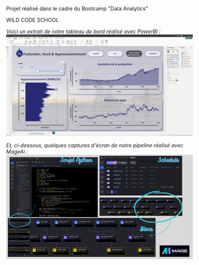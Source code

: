 Projet réalisé dans le cadre du Bootcamp "Data Analytics"

WILD CODE SCHOOL

*Voici un extrait de notre tableau de bord réalisé avec PowerBI :*
![Cliquez ici pour voir une capture d'écran du dashboard](images/powerbi.png)

*Et, ci-dessous, quelques captures d'écran de notre pipeline réalisé avec MageAi :*
![Captures d'écran du pipeline](images/mageai.png)
